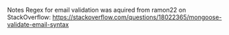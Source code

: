 Notes
Regex for email validation was aquired from ramon22 on StackOverflow: https://stackoverflow.com/questions/18022365/mongoose-validate-email-syntax
